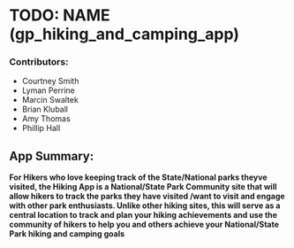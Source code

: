 # TODO: NAME (gp_hiking_and_camping_app)
### Contributors: 
- Courtney Smith
- Lyman Perrine
- Marcin Swaltek
- Brian Kluball
- Amy Thomas
- Phillip Hall

## App Summary:
**For Hikers who love keeping track of the State/National parks theyve visited, the Hiking App is a National/State Park Community site that will allow hikers to track the parks they have visited /want to visit and engage with other park enthusiasts. Unlike other hiking sites, this will serve as a central location to track and plan your hiking achievements and use the community of hikers to help you and others achieve your National/State Park hiking and camping goals**
